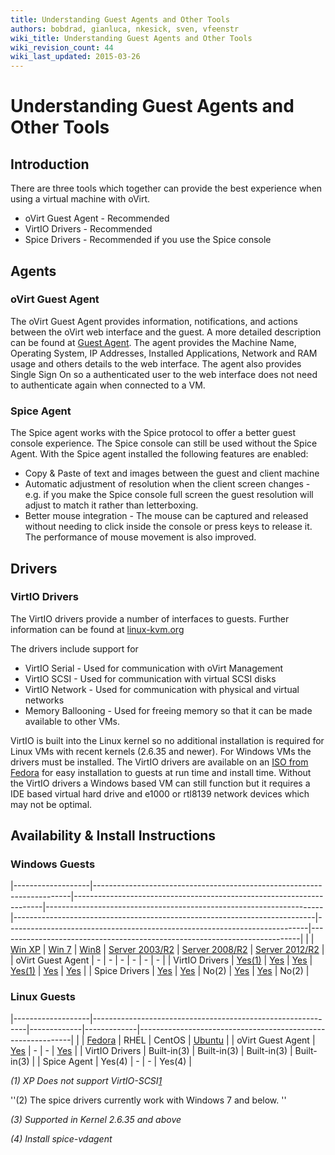 ```yaml
---
title: Understanding Guest Agents and Other Tools
authors: bobdrad, gianluca, nkesick, sven, vfeenstr
wiki_title: Understanding Guest Agents and Other Tools
wiki_revision_count: 44
wiki_last_updated: 2015-03-26
---
```


# Understanding Guest Agents and Other Tools

## Introduction

There are three tools which together can provide the best experience when using a virtual machine with oVirt.

*   oVirt Guest Agent - Recommended
*   VirtIO Drivers - Recommended
*   Spice Drivers - Recommended if you use the Spice console

## Agents

### oVirt Guest Agent

The oVirt Guest Agent provides information, notifications, and actions between the oVirt web interface and the guest. A more detailed description can be found at [Guest Agent](Guest_Agent). The agent provides the Machine Name, Operating System, IP Addresses, Installed Applications, Network and RAM usage and others details to the web interface. The agent also provides Single Sign On so a authenticated user to the web interface does not need to authenticate again when connected to a VM.

### Spice Agent

The Spice agent works with the Spice protocol to offer a better guest console experience. The Spice console can still be used without the Spice Agent. With the Spice agent installed the following features are enabled:

*   Copy & Paste of text and images between the guest and client machine
*   Automatic adjustment of resolution when the client screen changes - e.g. if you make the Spice console full screen the guest resolution will adjust to match it rather than letterboxing.
*   Better mouse integration - The mouse can be captured and released without needing to click inside the console or press keys to release it. The performance of mouse movement is also improved.

## Drivers

### VirtIO Drivers

The VirtIO drivers provide a number of interfaces to guests. Further information can be found at [linux-kvm.org](http://www.linux-kvm.org/page/Virtio)

The drivers include support for

*   VirtIO Serial - Used for communication with oVirt Management
*   VirtIO SCSI - Used for communication with virtual SCSI disks
*   VirtIO Network - Used for communication with physical and virtual networks
*   Memory Ballooning - Used for freeing memory so that it can be made available to other VMs.

VirtIO is built into the Linux kernel so no additional installation is required for Linux VMs with recent kernels (2.6.35 and newer). For Windows VMs the drivers must be installed. The VirtIO drivers are available on an [ISO from Fedora](http://alt.fedoraproject.org/pub/alt/virtio-win/latest/) for easy installation to guests at run time and install time. Without the VirtIO drivers a Windows based VM can still function but it requires a IDE based virtual hard drive and e1000 or rtl8139 network devices which may not be optimal.

## Availability & Install Instructions

### Windows Guests

|-------------------|------------------------------------------------------------------------|----------------------------------------------------------------------|---------------------------------------------------------------------|---------------------------------------------------------------------------|---------------------------------------------------------------------------|---------------------------------------------------------------------------|
|                   | [Win XP](How_to_create_a_Windows_XP_Virtual_Machine)        | [Win 7](How_to_create_a_Windows_7_Virtual_Machine)        | [Win8](How_to_create_a_Windows_8_Virtual_Machine)        | [Server 2003/R2](How_to_create_a_Windows_2003_Virtual_Machine) | [Server 2008/R2](How_to_create_a_Windows_2008_Virtual_Machine) | [Server 2012/R2](How_to_create_a_Windows_2012_Virtual_Machine) |
| oVirt Guest Agent | -                                                                      | -                                                                    | -                                                                   | -                                                                         | -                                                                         | -                                                                         |
| VirtIO Drivers    | [Yes(1)](How_to_create_a_Windows_XP_Virtual_Machine#VirtIO) | [Yes](How_to_create_a_Windows_7_Virtual_Machine#Drivers)  | [Yes](How_to_create_a_Windows_8_Virtual_Machine#Drivers) | [Yes(1)](How_to_create_a_Windows_2003_Virtual_Machine#VirtIO)  | [Yes](How_to_create_a_Windows_2008_Virtual_Machine#VirtIO)     | [Yes](How_to_create_a_Windows_2012_Virtual_Machine#VirtIO)     |
| Spice Drivers     | [Yes](How_to_create_a_Windows_XP_Virtual_Machine#Graphics)  | [Yes](How_to_create_a_Windows_7_Virtual_Machine#Graphics) | No(2)                                                               | [Yes](How_to_create_a_Windows_2003_Virtual_Machine#Graphics)   | [Yes](How_to_create_a_Windows_2008_Virtual_Machine#Graphics)   | No(2)                                                                     |

### Linux Guests

|-------------------|-------------------------------------------------------------|-------------|-------------|-------------------------------------------------------------|
|                   | [Fedora](How_to_create_a_Fedora_Virtual_Machine) | RHEL        | CentOS      | [Ubuntu](How_to_create_a_Ubuntu_Virtual_Machine) |
| oVirt Guest Agent | [Yes](How_to_install_the_guest_agent_in_Fedora)  | -           | -           | [Yes](How_to_install_the_guest_agent_in_Ubuntu)  |
| VirtIO Drivers    | Built-in(3)                                                 | Built-in(3) | Built-in(3) | Built-in(3)                                                 |
| Spice Agent       | Yes(4)                                                      | -           | -           | Yes(4)                                                      |

*(1) XP Does not support VirtIO-SCSI[1](https://bugzilla.redhat.com/show_bug.cgi?id=1043198)*

''(2) The spice drivers currently work with Windows 7 and below. ''

*(3) Supported in Kernel 2.6.35 and above*

*(4) Install spice-vdagent*

